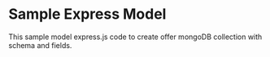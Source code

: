 # Sample Express Model
This sample model express.js code to create offer mongoDB collection with schema and fields.
